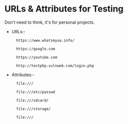 # URLs & Attributes for Testing
Don't need to think, it's for personal projects.

+ URLs:-

        https://www.whatsmyua.info/

        https://google.com

        https://youtube.com

        http://testphp.vulnweb.com/login.php

+ Attributes:-

        file:///

        file:///etc/passwd

        file:///sdcard/

        file:///storage/

        file:///


